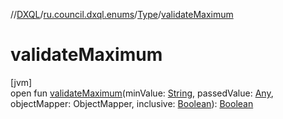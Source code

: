 //[DXQL](../../../index.md)/[ru.council.dxql.enums](../index.md)/[Type](index.md)/[validateMaximum](validate-maximum.md)

# validateMaximum

[jvm]\
open fun [validateMaximum](validate-maximum.md)(minValue: [String](https://docs.oracle.com/javase/8/docs/api/java/lang/String.html), passedValue: [Any](https://kotlinlang.org/api/latest/jvm/stdlib/kotlin/-any/index.html), objectMapper: ObjectMapper, inclusive: [Boolean](https://kotlinlang.org/api/latest/jvm/stdlib/kotlin/-boolean/index.html)): [Boolean](https://kotlinlang.org/api/latest/jvm/stdlib/kotlin/-boolean/index.html)
